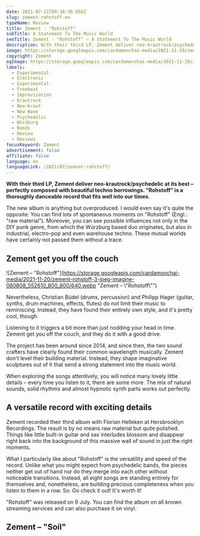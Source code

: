 ```yaml
---
date: 2021-07-21T09:38:36.056Z
slug: zement-rohstoff-en
typeName: Review
title: Zement - "Rohstoff"
subTitle: A Statement To The Music World
seoTitle: Zement - "Rohstoff" – A Statement To The Music World
description: With their third LP, Zement deliver neo-krautrock/psychedelic at its best – perfectly composed with beautiful techno borrowings. "Rohstoff" is a thoroughly danceable record that fits well into our times
image: https://storage.googleapis.com/cardamonchai-media/2021-11-20/zement-rohstoff-jpg-imagine-181818_5c4a4c_1024_768/640.webp
copyright: Zement
ogImage: https://storage.googleapis.com/cardamonchai-media/2021-11-20/zement-rohstoff-fb-png-imagine-f8f8f8_a67460_1200_628/640.webp
labels:
  - Experimental
  - Electronic
  - Experimental
  - Freebeat
  - Improvisation
  - Krautrock
  - Neo-Kraut
  - New Wave
  - Psychedelic
  - Würzburg
  - Bands
  - Review
  - Reviews
focusKeyword: Zement
advertisement: false
affiliate: false
language: en
languageLink: /2021/07/zement-rohstoff/
---
```


**With their third LP, Zement deliver neo-krautrock/psychedelic at its best – perfectly composed with beautiful techno borrowings. "Rohstoff" is a thoroughly danceable record that fits well into our times**.

The new album is anything but overproduced. I would even say it's quite the opposite: You can find lots of spontaneous moments on "Rohstoff" (Engl.: "raw material"). Moreover, you can see possible influences not only in the DIY punk genre, from which the Würzburg based duo originates, but also in industrial, electro-pop and even warehouse techno. These mutual worlds have certainly not passed them without a trace.

## Zement get you off the couch

![Zement – "Rohstoff"](https://storage.googleapis.com/cardamonchai-media/2021-11-20/zement-rohstoff-3-jpeg-imagine-080808_552610_800_800/640.webp "Zement – \\"Rohstoff\\"")

Nevertheless, Christian Büdel (drums, percussion) and Philipp Hager (guitar, synths, drum machines, effects, flutes) do not limit their music to reminiscing. Instead, they have found their entirely own style, and it's pretty cool, though.

Listening to it triggers a bit more than just nodding your head in time. Zement get you off the couch, and they do it with a good drive.

The project has been around since 2014, and since then, the two sound crafters have clearly found their common wavelength musically. Zement don't level their building material. Instead, they shape imaginative sculptures out of it that send a strong statement into the music world.

When exploring the songs attentively, you will notice many lovely little details – every time you listen to it, there are some more. The mix of natural sounds, solid rhythms and almost hypnotic synth parts works out perfectly.

## A versatile record with exciting details

Zement recorded their third album with Florian Helleken at Hersbrooklyn Recordings. The result is by no means raw material but quite polished. Things like little built-in guitar and sax interludes blossom and disappear right back into the background of this massive wall of sound in just the right moments.

What I particularly like about "Rohstoff" is the versatility and speed of the record. Unlike what you might expect from psychedelic bands, the pieces neither get out of hand nor do they merge into each other without noticeable transitions. Instead, all eight songs are standing entirely for themselves and, nonetheless, are building precious completeness when you listen to them in a row. So: Go check it out! It's worth it!

"Rohstoff" was released on 9 July. You can find the album on all known streaming services and can also purchase it on vinyl.

## Zement – "Soil"

<YouTube id="Pa4TG3UmiVw" />
